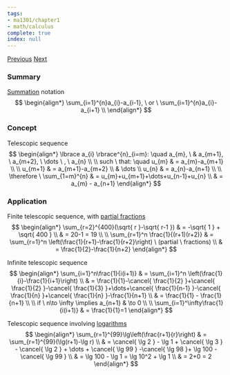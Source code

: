 ```yaml
---
tags:
- ma1301/chapter1
- math/calculus
complete: true
index: null
---
```

[Previous](/labyrinth/notes/math/ma1301/binomial_theorem)   [Next](/labyrinth/notes/math/ma1301/differentiation)

### Summary
[Summation](/labyrinth/notes/math/math_fundementals/summation_notation) notation
$$
\begin{align*}
\sum_{i=1}^{n}a_{i}-a_{i-1}, \ or \ \sum_{i=1}^{n}a_{i}-a_{i+1} \\
\end{align*}
$$

### Concept
Telescopic sequence
$$
\begin{align*}
\lbrace a_{i} \rbrace^{n}_{i=m}: \quad a_{m}, \ & a_{m+1}, \ a_{m+2}, \ \dots \ , \ a_{n} \\
\\
such \ that: \quad u_{m} & = a_{m}-a_{m+1} \\
\\
u_{m+1} & = a_{m+1}-a_{m+2} \\
& \dots \\
u_{n} & = a_{n}-a_{n+1} \\
\\
\therefore \ \sum_{1=m}^{n} & = u_{m}+u_{m+1}+\dots+u_{n-1}+u_{n} \\
& = a_{m} - a_{n+1}
\end{align*}
$$

### Application
Finite telescopic sequence, with [partial fractions](/labyrinth/notes/math/ma1301/partial_fractions)
$$
\begin{align*}
\sum_{r=2}^{400}(\sqrt{ r }-\sqrt{ r-1 }) & = -\sqrt{ 1 } + \sqrt{ 400 } \\
& = 20-1 = 19 \\
\\
\sum_{r=1}^n \frac{1}{(r+1)(r+2)} & = \sum_{r=1}^n \left(\frac{1}{r+1}-\frac{1}{r+2}\right) \ (partial \ fractions) \\
& = \frac{1}{2}-\frac{1}{n+2}
\end{align*}
$$

Infinite telescopic sequence
$$
\begin{align*}
\sum_{i=1}^n\frac{1}{i(i+1)} & = \sum_{i=1}^n \left(\frac{1}{i}-\frac{1}{i+1}\right) \\
& = \frac{1}{1}-\cancel{ \frac{1}{2} }+\cancel{ \frac{1}{2} }-\cancel{ \frac{1}{3} }+\dots+\cancel{ \frac{1}{n-1} }-\cancel{ \frac{1}{n} }+\cancel{ \frac{1}{n} }-\frac{1}{n+1} \\
& = \frac{1}{1} - \frac{1}{n+1} \\
\\
if \ n\to \infty \implies a_{n+1} & \to 0 \\
\\
\sum_{i=1}^\infty\frac{1}{i(i+1)} & = \frac{1}{1}=1
\end{align*}
$$

Telescopic sequence involving [logarithms](/labyrinth/notes/math/math_fundementals/rules_of_logarithms)
$$
\begin{align*}
\sum_{r=1}^{99}\lg\left(\frac{r+1}{r}\right) & = \sum_{r=1}^{99}(\lg(r+1)-\lg r) \\
& = \cancel{ \lg 2 } - \lg 1 + \cancel{ \lg 3 } - \cancel{ \lg 2 } + \dots + \cancel{ \lg 99 } -\cancel{ \lg 98  }+ \lg 100 - \cancel{ \lg 99 } \\
& = \lg 100 - \lg 1 = \lg 10^2 + \lg 1 \\
& = 2+0 = 2
\end{align*}
$$